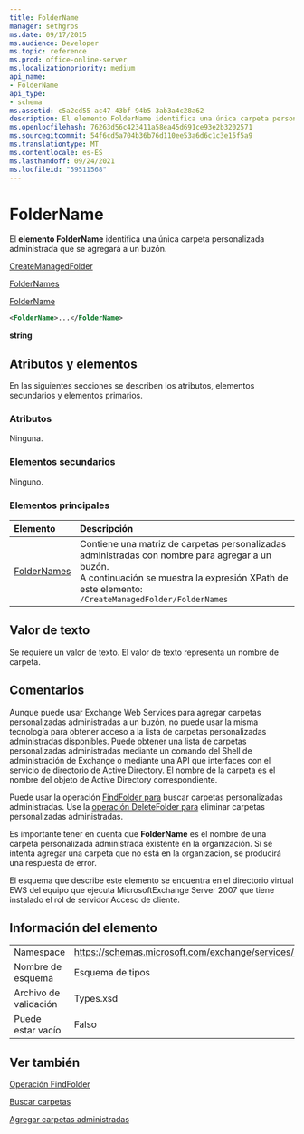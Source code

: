 ```yaml
---
title: FolderName
manager: sethgros
ms.date: 09/17/2015
ms.audience: Developer
ms.topic: reference
ms.prod: office-online-server
ms.localizationpriority: medium
api_name:
- FolderName
api_type:
- schema
ms.assetid: c5a2cd55-ac47-43bf-94b5-3ab3a4c28a62
description: El elemento FolderName identifica una única carpeta personalizada administrada que se agregará a un buzón.
ms.openlocfilehash: 76263d56c423411a58ea45d691ce93e2b3202571
ms.sourcegitcommit: 54f6cd5a704b36b76d110ee53a6d6c1c3e15f5a9
ms.translationtype: MT
ms.contentlocale: es-ES
ms.lasthandoff: 09/24/2021
ms.locfileid: "59511568"
---
```

# <a name="foldername"></a>FolderName

El **elemento FolderName** identifica una única carpeta personalizada administrada que se agregará a un buzón. 
  
[CreateManagedFolder](createmanagedfolder.md)
  
[FolderNames](foldernames.md)
  
[FolderName](foldername.md)
  
```xml
<FolderName>...</FolderName>
```

 **string**
## <a name="attributes-and-elements"></a>Atributos y elementos

En las siguientes secciones se describen los atributos, elementos secundarios y elementos primarios.
  
### <a name="attributes"></a>Atributos

Ninguna.
  
### <a name="child-elements"></a>Elementos secundarios

Ninguno.
  
### <a name="parent-elements"></a>Elementos principales

|**Elemento**|**Descripción**|
|:-----|:-----|
|[FolderNames](foldernames.md) <br/> |Contiene una matriz de carpetas personalizadas administradas con nombre para agregar a un buzón.  <br/> A continuación se muestra la expresión XPath de este elemento:  <br/>  `/CreateManagedFolder/FolderNames` <br/> |
   
## <a name="text-value"></a>Valor de texto

Se requiere un valor de texto. El valor de texto representa un nombre de carpeta.
  
## <a name="remarks"></a>Comentarios

Aunque puede usar Exchange Web Services para agregar carpetas personalizadas administradas a un buzón, no puede usar la misma tecnología para obtener acceso a la lista de carpetas personalizadas administradas disponibles. Puede obtener una lista de carpetas personalizadas administradas mediante un comando del Shell de administración de Exchange o mediante una API que interfaces con el servicio de directorio de Active Directory. El nombre de la carpeta es el nombre del objeto de Active Directory correspondiente.
  
Puede usar la operación [FindFolder para](findfolder-operation.md) buscar carpetas personalizadas administradas. Use la [operación DeleteFolder para](deletefolder-operation.md) eliminar carpetas personalizadas administradas. 
  
Es importante tener en cuenta que **FolderName** es el nombre de una carpeta personalizada administrada existente en la organización. Si se intenta agregar una carpeta que no está en la organización, se producirá una respuesta de error. 
  
El esquema que describe este elemento se encuentra en el directorio virtual EWS del equipo que ejecuta MicrosoftExchange Server 2007 que tiene instalado el rol de servidor Acceso de cliente.
  
## <a name="element-information"></a>Información del elemento

|||
|:-----|:-----|
|Namespace  <br/> |https://schemas.microsoft.com/exchange/services/2006/types  <br/> |
|Nombre de esquema  <br/> |Esquema de tipos  <br/> |
|Archivo de validación  <br/> |Types.xsd  <br/> |
|Puede estar vacío  <br/> |Falso  <br/> |
   
## <a name="see-also"></a>Ver también



[Operación FindFolder](findfolder-operation.md)


[Buscar carpetas](https://msdn.microsoft.com/library/9124d868-017a-43f0-b915-5c0082cacec9%28Office.15%29.aspx)
  
[Agregar carpetas administradas](https://msdn.microsoft.com/library/846658c6-7043-40fb-8439-19f97c2a967f%28Office.15%29.aspx)

